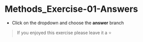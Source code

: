 # Methods_Exercise-01-Answers

- Click on the dropdown and choose the **answer** branch
> If you enjoyed this exercise please leave it a ⭐
